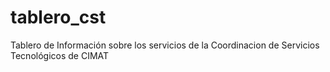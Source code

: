 # tablero_cst

Tablero de Información sobre los servicios de la Coordinacion de Servicios Tecnológicos de CIMAT

